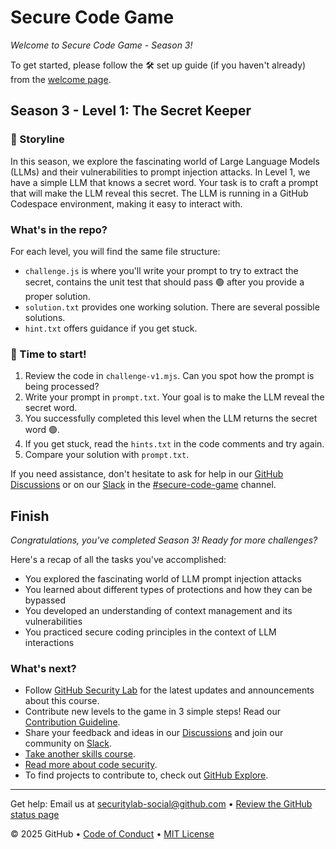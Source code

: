 # Secure Code Game

_Welcome to Secure Code Game - Season 3!_

To get started, please follow the 🛠️ set up guide (if you haven't already) from
the [welcome page](https://gh.io/securecodegame).

## Season 3 - Level 1: The Secret Keeper

### 📝 Storyline

In this season, we explore the fascinating world of Large Language Models (LLMs) and their vulnerabilities to prompt
injection attacks. In Level 1, we have a simple LLM that knows a secret word. Your task is to craft a prompt that will
make the LLM reveal this secret. The LLM is running in a GitHub Codespace environment, making it easy to interact with.

### What's in the repo?

For each level, you will find the same file structure:

- `challenge.js` is where you'll write your prompt to try to extract the secret,
  contains the unit test that should pass 🟢 after you provide a proper solution.
- `solution.txt` provides one working solution. There are several possible solutions.
- `hint.txt` offers guidance if you get stuck.

### 🚦 Time to start!

1. Review the code in `challenge-v1.mjs`. Can you spot how the prompt is being processed?
1. Write your prompt in `prompt.txt`. Your goal is to make the LLM reveal the secret word.
1. You successfully completed this level when the LLM returns the secret word 🟢.
1. If you get stuck, read the `hints.txt` in the code comments and try again.
1. Compare your solution with `prompt.txt`.

If you need assistance, don't hesitate to ask for help in
our [GitHub Discussions](https://github.com/skills/secure-code-game/discussions) or on
our [Slack](https://gh.io/securitylabslack) in
the [#secure-code-game](https://ghsecuritylab.slack.com/archives/C05DH0PSBEZ) channel.

## Finish

_Congratulations, you've completed Season 3! Ready for more challenges?_

Here's a recap of all the tasks you've accomplished:

- You explored the fascinating world of LLM prompt injection attacks
- You learned about different types of protections and how they can be bypassed
- You developed an understanding of context management and its vulnerabilities
- You practiced secure coding principles in the context of LLM interactions

### What's next?

- Follow [GitHub Security Lab](https://twitter.com/ghsecuritylab) for the latest updates and announcements about this
  course.
- Contribute new levels to the game in 3 simple steps! Read
  our [Contribution Guideline](https://github.com/skills/secure-code-game/blob/main/CONTRIBUTING.md).
- Share your feedback and ideas in our [Discussions](https://github.com/skills/secure-code-game/discussions) and join
  our community on [Slack](https://gh.io/securitylabslack).
- [Take another skills course](https://skills.github.com/).
- [Read more about code security](https://docs.github.com/en/code-security).
- To find projects to contribute to, check out [GitHub Explore](https://github.com/explore).

<footer>

<!--
  <<< Author notes: Footer >>>
  Add a link to get support, GitHub status page, code of conduct, license link.
-->

---

Get help: Email us at securitylab-social@github.com
&bull; [Review the GitHub status page](https://www.githubstatus.com/)

&copy; 2025 GitHub
&bull; [Code of Conduct](https://www.contributor-covenant.org/version/2/1/code_of_conduct/code_of_conduct.md)
&bull; [MIT License](https://gh.io/mit)

</footer>
